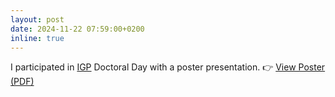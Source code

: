 ```yaml
---
layout: post
date: 2024-11-22 07:59:00+0200
inline: true
---
```


I participated in [IGP](https://igp.ethz.ch/) Doctoral Day with a poster presentation. 👉 [View Poster (PDF)](/assets/pdf/Zhaoyi_Wang_IGP_Doctoral_Day_Poster_2024.pdf)
